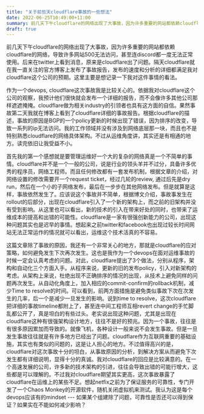 ```yaml
---
title: "关于前些天cloudflare事故的一些想法"
date: 2022-06-25T10:49:00+11:00
summary: 前几天下午cloudflare的网络出现了大事故，因为许多重要的网站都依赖cloudflare的网络，导致许多网站500无法访问，甚至连discord都一度无法正常使用。后来在twitter上看到消息，原来是cloudflare出了问题。隔天cloudflare就在我一直关注的官方博客上发布了事故报告，发布的速度和分析的详细都满足我对cloudflare这个公司的预期。这里主要是想记录一下我对这件事情的看法。
draft: true
---
```


前几天下午cloudflare的网络出现了大事故，因为许多重要的网站都依赖cloudflare的网络，导致许多网站500无法访问，甚至连discord都一度无法正常使用。后来在twitter上看到消息，原来是cloudflare出了问题。隔天cloudflare就在我一直关注的官方博客上发布了事故报告，发布的速度和分析的详细都满足我对cloudflare这个公司的预期。这里主要是想记录一下我对这件事情的看法。

作为一个devops, cloudflare这次事故我是比较关心的。依据我对cloudflare这个公司的观察，我预计他们很快就会发布一个详细的报告，而不会像许多其他公司那样遮遮掩掩。cloudflare做为相关industry的引领者也具有这方面的自信。果然事故第二天我就在博客上看到了cloudflare详细的事故报告。根据cloudflare的描述，事故的原因是BGP的一个policy更新的时候出现了错误，因为排序的改变，导致一系列的ip无法访问。我的工作领域并没有涉及到网络底层那一块，而且也不是特别熟悉cloudflare的网络具体架构。不过从运维角度讲，其实还是有相通的地方。读完依旧让我受益不小。

首先我的第一个感想就是要管理运维好一个大的复杂的网络真是一个不简单的事情。cloudflare并不是一个一般的公司，说是行业的领头羊并不过分，具备许多优秀的程序员，网络工程师。而且任何修改都有一套发布机制，根据文章的介绍，对网络设置的修改需要开一个request ticket，经过几轮的review, 通过后先是dry run，然后在一个小的子网络发布，最后在一步步在其他网络发布。但是就算是这样，事故依然发生了。应该说这个事故并不简单，根据博文介绍，事故事发生在rollout的后部分，出现在cloudflare引入了一个新的架构上，而之前的旧架构并没有受到影响。从这里也可以看出，新的技术的引入在带来好处的同时，也带来了运维成本的提高和出错的可能性。cloudflare是一家有很强创新能力的公司，出现这种问题其实也是迟早的事情。想起来之前twitter和facebook也出现过较长时间网站无法正常运作的情况就可以看出，运维这个技术活真的不容易。

这篇文章除了事故的原因，我还有一个非常关心的地方，那就是cloudflare的应对策略，如何避免发生下次再次发生。这也是我作为一个devops在面对运维事故的时候一定会认真考虑的问题。对此，cloudflare提出了3个做法，分别从程序，架构和自动化三个方面入手。从程序来说，更新的旧的发布policy，引入对新架构的考虑。从架构上来说，杜绝出现不正确排序的情况的出现，从技术上避免同样的问题再次发生。从自动化角度上，加入相应的commit-confirm的rollback机制，减少Time to resolve的时间。可以看到，前两方面措施是避免类似事故下次在次发生的几率，后一个是减少一旦发生的影响。说到time to resolve，这次cloudflare把详细的事故timeline都附上了，甚至连中间工程师互相revert change的手忙脚乱都公开了，真是坦白的有些过头。老实说出现这种问题，尤其是出现在cloudflare这种有很强架构设计地方，往往不是好的预兆。因为一个事故，往往是有很多原因累加而导致的。就像飞机，各种设计一般来说不会发生事故。但是一旦发生事故往往就是有许多地方已经出了问题。cloudflare作为互联网重要的基础设施，其实也有类似的问题的，这是让人担心的地方。不过值得高兴的是，cloudflare对这次事故十分的坦白，从事故原因的分析，到解决方案从而避免下次发生都有详细说明，显得十分的真诚。我对cloudflare的回应是比较满意的。在一个高速发展的公司，许多新的技术架构的引进，往往会导致出错的可能行增大，这些都是可以理解的。不过我对cloudflare期望其实更高，这次事故暴露了cloudflare在运维上的某些不足。想起netfix之前为了保证服务的可靠性，专门开发了一个Chaos Monkey的开源软件，随机关闭虚拟机来测试。我认为这是每个devops应该有的mindset --- 如果某个组建除了问题，可靠性是否还可以得到保证？如果实在不能如何减少影响？